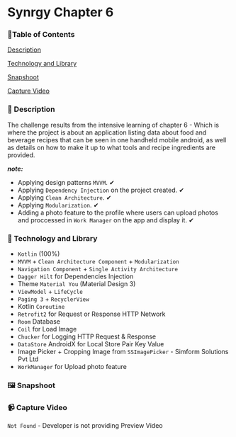 # Synrgy Chapter 6

### 🚩Table of Contents

[Description](https://github.com/anantyan/SynrgyChapter6#-description)

[Technology and Library](https://github.com/anantyan/SynrgyChapter6#-technology-and-library)

[Snapshoot](https://github.com/anantyan/SynrgyChapter6#%EF%B8%8F-snapshoot)

[Capture Video](https://github.com/anantyan/SynrgyChapter6#-capture-video)

### 📌 Description

The challenge results from the intensive learning of chapter 6 - Which is where the project is about an application listing data about food and beverage recipes that can be seen in one handheld mobile android, as well as details on how to make it up to what tools and recipe ingredients are provided.

***note:*** 

- Applying design patterns `MVVM`. ✔
- Applying `Dependency Injection` on the project created. ✔
- Applying `Clean Architecture`. ✔
- Applying `Modularization`. ✔
- Adding a photo feature to the profile where users can upload photos and proccessed in `Work Manager` on the app and display it. ✔

### 👣 Technology and Library

- `Kotlin` (100%)
- `MVVM` + `Clean Architecture Component` + `Modularization`
- `Navigation Component` + `Single Activity Architecture`
- `Dagger Hilt` for Dependencies Injection
- Theme `Material You` (Material Design 3)
- `ViewModel` + `LifeCycle`
- `Paging 3` + `RecyclerView`
- Kotlin `Coroutine`
- `Retrofit2` for Request or Response HTTP Network
- `Room` Database
- `Coil` for Load Image
- `Chucker` for Logging HTTP Request & Response
- `DataStore` AndroidX for Local Store Pair Key Value
- Image Picker + Cropping Image from `SSImagePicker` - Simform Solutions Pvt Ltd
- `WorkManager` for Upload photo feature

### 🖼️ Snapshoot

### 📹 Capture Video

`Not Found` - Developer is not providing Preview Video
